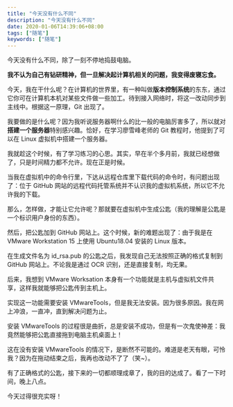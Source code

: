 ```yaml
---
title: "今天没有什么不同"
description: "今天没有什么不同"
date: 2020-01-06T14:39:06+08:00
tags: ["随笔"]
keywords: ["随笔"]
---
```


今天没有什么不同，除了一刻不停地捣鼓电脑。

**我不认为自己有钻研精神，但一旦解决起计算机相关的问题，我变得废寝忘食。**

今天，我在干什么呢？在计算机的世界里，有一种叫做**版本控制系统**的东东，通过它你可在计算机本机对某些文件做一些加工。待到接入网络时，将这一改动同步到主线中。根据这一原理，Git 出现了。

我要做的是什么呢？因为我听说服务器啊什么的比一般的电脑厉害多了，所以就对**搭建一个服务器**特别感兴趣。恰好，在学习廖雪峰老师的 Git 教程时，他提到了可以在 Linux 虚拟机中搭建一个服务器。

我就趁这个时候，有了学习练习的心思。其实，早在半个多月前，我就已经想做了，只是时间精力都不允许。现在正是时候。

当我在虚拟机中的命令行里，下达从远程仓库里下载代码的命令时，有问题出现了：位于 GitHub 网站的远程代码托管系统并不认识我的虚拟机系统，所以它不允许我的下载。

那么，怎样做，才能让它允许呢？那就要在虚拟机中生成公匙（我的理解是公匙是一个标识用户身份的东西）。

然后，把公匙加到 GitHub 网站上。这个时候，新的难题出现了：由于我是在 VMware Workstation 15 上使用 Ubuntu18.04 安装的 Linux 版本。

在生成文件名为 id_rsa.pub 的公匙之后，我发现自己无法按照正确的格式复制到 GitHub 网站上。不论我是通过 OCR 识别，还是直接复制，均无果。

后来，我想到 VMware Worksation 本身有一个功能就是主机与虚拟机文件共享，这样我就能够把公匙传到主机上。

实现这一功能需要安装 VMwareTools，但是我无法安装。因为很多原因。我在网上冲浪，一直冲，直到解决问题为止。

安装 VMwareTools 的过程很是曲折，总是安装不成功，但是有一次鬼使神差：我竟然能够把公匙直接拖到电脑主机桌面上！

这在没有安装 VMwareTools 的情况下，是断然不可能的。难道是老天有眼，可怜我？因为在拖动结束之后，我再也改动不了了（笑~）。

有了正确格式的公匙，接下来的一切都顺理成章了，我的目的达成了。看了一下时间，晚上八点。

今天过得很充实呀！
